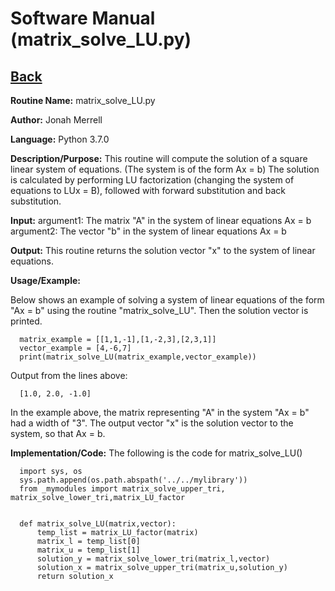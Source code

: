 # Software Manual (matrix_solve_LU.py)

## [Back](../softwaremanual)

**Routine Name:**           matrix_solve_LU.py

**Author:** Jonah Merrell

**Language:** Python 3.7.0

**Description/Purpose:** This routine will compute the solution of a square linear system of equations. (The system is of the form Ax = b)
The solution is calculated by performing LU factorization (changing the system of equations to LUx = B), followed with forward substitution and back substitution.

**Input:** argument1: The matrix "A" in the system of linear equations Ax = b<br>
		   argument2: The vector "b" in the system of linear equations Ax = b

**Output:** This routine returns the solution vector "x" to the system of linear equations.

**Usage/Example:**

Below shows an example of solving a system of linear equations of the form "Ax = b" using the routine "matrix_solve_LU".
 Then the solution vector is printed. 

      matrix_example = [[1,1,-1],[1,-2,3],[2,3,1]]
      vector_example = [4,-6,7]
      print(matrix_solve_LU(matrix_example,vector_example))

Output from the lines above:

      [1.0, 2.0, -1.0]

In the example above, the matrix representing "A" in the system "Ax = b" had a width of "3". The output vector "x"
 is the solution vector to the system, so that Ax = b.

**Implementation/Code:** The following is the code for matrix_solve_LU()
      
      import sys, os
      sys.path.append(os.path.abspath('../../mylibrary'))
      from _mymodules import matrix_solve_upper_tri, matrix_solve_lower_tri,matrix_LU_factor
      
      
      def matrix_solve_LU(matrix,vector):
          temp_list = matrix_LU_factor(matrix)
          matrix_l = temp_list[0]
          matrix_u = temp_list[1]
          solution_y = matrix_solve_lower_tri(matrix_l,vector)
          solution_x = matrix_solve_upper_tri(matrix_u,solution_y)
          return solution_x
